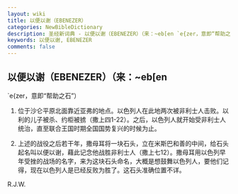 ```yaml
---
layout: wiki
title: 以便以谢（EBENEZER）
categories: NewBibleDictionary
description: 圣经新词典 - 以便以谢（EBENEZER）（来：~eb[en `e{zer，意即“帮助之石”）
keywords: 以便以谢, EBENEZER
comments: false
---
```


## 以便以谢（EBENEZER）（来：~eb[en

`e{zer，意即“帮助之石”）

1. 位于沙仑平原北面靠近亚弗的地点。以色列人在此地两次被非利士人击败。以利的儿子被杀、约柜被掳（撒上四1-22）。之后，以色列人就开始受非利士人统治，直至联合王国时期全国国势复兴的时候为止。

2. 上述的战役之后若干年，撒母耳将一块石头，立在米斯巴和善的中间，给石头起名叫以便以谢，藉此记念他战胜非利士人（撒上七12）。撒母耳用以色列早年受挫的战场的名字，来为这块石头命名，大概是想鼓舞以色列人，要他们记得，现在以色列人是已经反败为胜了。这石头准确位置不详。

R.J.W.








